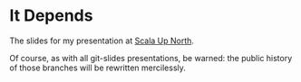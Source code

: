 It Depends
======

The slides for my presentation at [Scala Up North](http://scalaupnorth.com/).

Of course, as with all git-slides presentations, be warned: the public history of those branches will be rewritten mercilessly.
